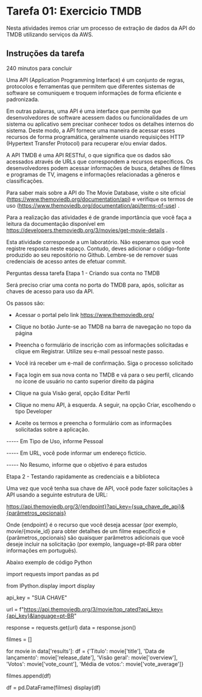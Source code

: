 # Tarefa 01: Exercicio TMDB

Nesta atividades iremos criar um processo de extração de dados da API do TMDB utilizando serviços da AWS.

## Instruções da tarefa
240 minutos para concluir


Uma API (Application Programming Interface) é um conjunto de regras, protocolos e ferramentas que permitem que diferentes sistemas de software se comuniquem e troquem informações de forma eficiente e padronizada.



Em outras palavras, uma API é uma interface que permite que desenvolvedores de software acessem dados ou funcionalidades de um sistema ou aplicativo sem precisar conhecer todos os detalhes internos do sistema. Deste modo, a API fornece uma maneira de acessar esses recursos de forma programática, geralmente usando requisições HTTP (Hypertext Transfer Protocol) para recuperar e/ou enviar dados.



A API TMDB é uma API RESTful, o que significa que os dados são acessados através de URLs que correspondem a recursos específicos. Os desenvolvedores podem acessar informações de busca, detalhes de filmes e programas de TV, imagens e informações relacionadas a gêneros e classificações.



Para saber mais sobre a API do The Movie Database, visite o site oficial (https://www.themoviedb.org/documentation/api)  e verifique os termos de uso (https://www.themoviedb.org/documentation/api/terms-of-use) .



Para a realização das atividades é de grande importância que você faça a leitura da documentação disponível em https://developers.themoviedb.org/3/movies/get-movie-details .



Esta atividade corresponde a um laboratório. Não esperamos que você registre resposta neste espaço. Contudo, deves adicionar o código-fonte produzido ao seu repositório no Github. Lembre-se de remover suas credenciais de acesso antes de efetuar commit.

Perguntas dessa tarefa
Etapa 1 -  Criando sua conta no TMDB



Será preciso criar uma conta no porta do TMDB para, após, solicitar as chaves de acesso para uso da API.



Os passos são:



- Acessar o portal pelo link https://www.themoviedb.org/

- Clique no botão Junte-se ao TMDB na barra de navegação no topo da página

- Preencha o formulário de inscrição com as informações solicitadas e clique em Registrar. Utilize seu e-mail pessoal neste passo.

-  Você irá receber um e-mail de confirmação. Siga o processo solicitado

- Faça login em sua nova conta no TMDB e vá para o seu perfil, clicando no ícone de usuário no canto superior direito da página

- Clique na guia  Visão geral, opção Editar Perfil

- Clique no menu API, à esquerda. A seguir, na opção Criar, escolhendo o tipo Developer

- Aceite os termos e preencha o formulário com as informações solicitadas sobre a aplicação.

----- Em Tipo de Uso, informe Pessoal

----- Em URL, você pode informar um endereço fictício.

----- No Resumo, informe que o objetivo é para estudos

Etapa 2 - Testando rapidamente as credenciais e a biblioteca



Uma vez que você tenha sua chave de API, você pode fazer solicitações à API usando a seguinte estrutura de URL:

https://api.themoviedb.org/3/{endpoint}?api_key={sua_chave_de_api}&{parâmetros_opcionais}



Onde {endpoint} é o recurso que você deseja acessar (por exemplo, movie/{movie_id} para obter detalhes de um filme específico) e {parâmetros_opcionais} são quaisquer parâmetros adicionais que você deseje incluir na solicitação (por exemplo, language=pt-BR para obter informações em português).



Abaixo exemplo de código Python



import requests
import pandas as pd

from IPython.display import display



api_key = "SUA CHAVE"

url = f"https://api.themoviedb.org/3/movie/top_rated?api_key={api_key}&language=pt-BR"



response = requests.get(url)
data = response.json()



filmes = []



for movie in data['results']:
df = {'Titulo': movie['title'],
'Data de lançamento': movie['release_date'],
'Visão geral': movie['overview'],
'Votos': movie['vote_count'],
'Média de votos:': movie['vote_average']}



filmes.append(df)



df = pd.DataFrame(filmes)
display(df)